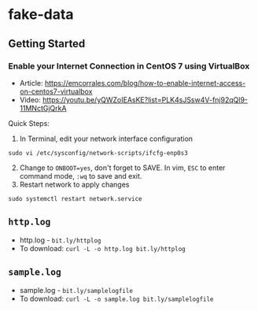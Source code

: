 # fake-data

## Getting Started
### Enable your Internet Connection in CentOS 7 using VirtualBox
- Article: https://emcorrales.com/blog/how-to-enable-internet-access-on-centos7-virtualbox
- Video: https://youtu.be/yQWZoIEAsKE?list=PLK4sJSsw4V-fnj92qQl9-11MNctGjQrkA

Quick Steps:
1. In Terminal, edit your network interface configuration 
```
sudo vi /etc/sysconfig/network-scripts/ifcfg-enp0s3
```
2. Change to `ONBOOT=yes`, don't forget to SAVE. In vim, `ESC` to enter command mode, `:wq` to save and exit.
3. Restart network to apply changes
```
sudo systemctl restart network.service
```


## `http.log`
- http.log - `bit.ly/httplog`
- To download: `curl -L -o http.log bit.ly/httplog`

## `sample.log`
- sample.log - `bit.ly/samplelogfile`
- To download: `curl -L -o sample.log bit.ly/samplelogfile`

